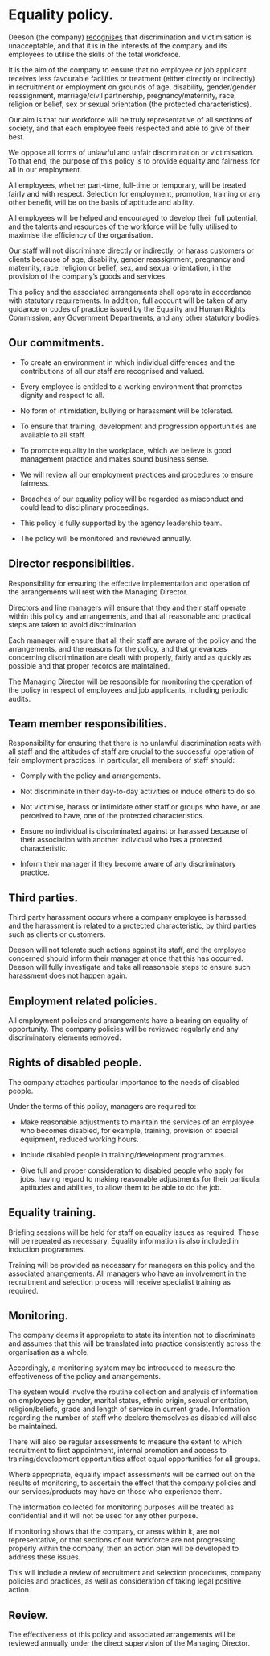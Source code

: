 # Equality policy.

Deeson (the company) [recognises](https://www.deeson.co.uk/blog/white-men-digital-our-privilege-blinding) that discrimination and victimisation is unacceptable, and that it is in the interests of the company and its employees to utilise the skills of the total workforce. 

It is the aim of the company to ensure that no employee or job applicant receives less favourable facilities or treatment (either directly or indirectly) in recruitment or employment on grounds of age, disability, gender/gender reassignment, marriage/civil partnership, pregnancy/maternity, race, religion or belief, sex or sexual orientation (the protected characteristics).

Our aim is that our workforce will be truly representative of all sections of society, and that each employee feels respected and able to give of their best.

We oppose all forms of unlawful and unfair discrimination or victimisation. To that end, the purpose of this policy is to provide equality and fairness for all in our employment.

All employees, whether part-time, full-time or temporary, will be treated fairly and with respect. Selection for employment, promotion, training or any other benefit, will be on the basis of aptitude and ability. 

All employees will be helped and encouraged to develop their full potential, and the talents and resources of the workforce will be fully utilised to maximise the efficiency of the organisation.

Our staff will not discriminate directly or indirectly, or harass customers or clients because of age, disability, gender reassignment, pregnancy and maternity, race, religion or belief, sex, and sexual orientation, in the provision of the company’s goods and services.

This policy and the associated arrangements shall operate in accordance with statutory requirements. In addition, full account will be taken of any guidance or codes of practice issued by the Equality and Human Rights Commission, any Government Departments, and any other statutory bodies.

## Our commitments.

* To create an environment in which individual differences and the contributions of all our staff are recognised and valued.

* Every employee is entitled to a working environment that promotes dignity and respect to all. 

* No form of intimidation, bullying or harassment will be tolerated.

* To ensure that training, development and progression opportunities are available to all staff.

* To promote equality in the workplace, which we believe is good management practice and makes sound business sense.

* We will review all our employment practices and procedures to ensure fairness.

* Breaches of our equality policy will be regarded as misconduct and could lead to disciplinary proceedings.

* This policy is fully supported by the agency leadership team. 

* The policy will be monitored and reviewed annually.

## Director responsibilities.

Responsibility for ensuring the effective implementation and operation of the arrangements will rest with the Managing Director. 

Directors and line managers will ensure that they and their staff operate within this policy and arrangements, and that all reasonable and practical steps are taken to avoid discrimination. 

Each manager will ensure that all their staff are aware of the policy and the arrangements, and the reasons for the policy, and that grievances concerning discrimination are dealt with properly, fairly and as quickly as possible and that proper records are maintained.

The Managing Director will be responsible for monitoring the operation of the policy in respect of employees and job applicants, including periodic audits.

## Team member responsibilities.

Responsibility for ensuring that there is no unlawful discrimination rests with all staff and the attitudes of staff are crucial to the successful operation of fair employment practices. In particular, all members of staff should:

* Comply with the policy and arrangements.

* Not discriminate in their day-to-day activities or induce others to do so.

* Not victimise, harass or intimidate other staff or groups who have, or are perceived to have, one of the protected characteristics.

* Ensure no individual is discriminated against or harassed because of their association with another individual who has a protected characteristic.

* Inform their manager if they become aware of any discriminatory practice.

## Third parties.

Third party harassment occurs where a company employee is harassed, and the harassment is related to a protected characteristic, by third parties such as clients or customers. 

Deeson will not tolerate such actions against its staff, and the employee concerned should inform their manager at once that this has occurred. Deeson will fully investigate and take all reasonable steps to ensure such harassment does not happen again.

## Employment related policies.

All employment policies and arrangements have a bearing on equality of opportunity. The company policies will be reviewed regularly and any discriminatory elements removed.

## Rights of disabled people.

The company attaches particular importance to the needs of disabled people.

Under the terms of this policy, managers are required to:

* Make reasonable adjustments to maintain the services of an employee who becomes disabled, for example, training, provision of special equipment, reduced working hours. 

* Include disabled people in training/development programmes.

* Give full and proper consideration to disabled people who apply for jobs, having regard to making reasonable adjustments for their particular aptitudes and abilities, to allow them to be able to do the job.

## Equality training.

Briefing sessions will be held for staff on equality issues as required. These will be repeated as necessary. Equality information is also included in induction programmes.

Training will be provided as necessary for managers on this policy and the associated arrangements. All managers who have an involvement in the recruitment and selection process will receive specialist training as required.

## Monitoring.

The company deems it appropriate to state its intention not to discriminate and assumes that this will be translated into practice consistently across the organisation as a whole. 

Accordingly, a monitoring system may be introduced to measure the effectiveness of the policy and arrangements.

The system would involve the routine collection and analysis of information on employees by gender, marital status, ethnic origin, sexual orientation, religion/beliefs, grade and length of service in current grade. Information regarding the number of staff who declare themselves as disabled will also be maintained.

There will also be regular assessments to measure the extent to which recruitment to first appointment, internal promotion and access to training/development opportunities affect equal opportunities for all groups.

Where appropriate, equality impact assessments will be carried out on the results of monitoring, to ascertain the effect that the company policies and our services/products may have on those who experience them.

The information collected for monitoring purposes will be treated as confidential and it will not be used for any other purpose.

If monitoring shows that the company, or areas within it, are not representative, or that sections of our workforce are not progressing properly within the company, then an action plan will be developed to address these issues. 

This will include a review of recruitment and selection procedures, company policies and practices, as well as consideration of taking legal positive action.

## Review.

The effectiveness of this policy and associated arrangements will be reviewed annually under the direct supervision of the Managing Director.
